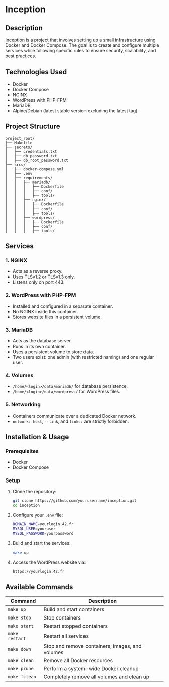 # Inception

## Description
Inception is a project that involves setting up a small infrastructure using Docker and Docker Compose. The goal is to create and configure multiple services while following specific rules to ensure security, scalability, and best practices.

## Technologies Used
- Docker
- Docker Compose
- NGINX
- WordPress with PHP-FPM
- MariaDB
- Alpine/Debian (latest stable version excluding the latest tag)

## Project Structure
```
project_root/
├── Makefile
├── secrets/
│   ├── credentials.txt
│   ├── db_password.txt
│   ├── db_root_password.txt
├── srcs/
│   ├── docker-compose.yml
│   ├── .env
│   ├── requirements/
│   │   ├── mariadb/
│   │   │   ├── Dockerfile
│   │   │   ├── conf/
│   │   │   ├── tools/
│   │   ├── nginx/
│   │   │   ├── Dockerfile
│   │   │   ├── conf/
│   │   │   ├── tools/
│   │   ├── wordpress/
│   │   │   ├── Dockerfile
│   │   │   ├── conf/
│   │   │   ├── tools/
```

## Services
### 1. **NGINX**
- Acts as a reverse proxy.
- Uses TLSv1.2 or TLSv1.3 only.
- Listens only on port 443.

### 2. **WordPress with PHP-FPM**
- Installed and configured in a separate container.
- No NGINX inside this container.
- Stores website files in a persistent volume.

### 3. **MariaDB**
- Acts as the database server.
- Runs in its own container.
- Uses a persistent volume to store data.
- Two users exist: one admin (with restricted naming) and one regular user.

### 4. **Volumes**
- `/home/<login>/data/mariadb/` for database persistence.
- `/home/<login>/data/wordpress/` for WordPress files.

### 5. **Networking**
- Containers communicate over a dedicated Docker network.
- `network: host`, `--link`, and `links:` are strictly forbidden.

## Installation & Usage
### Prerequisites
- Docker
- Docker Compose

### Setup
1. Clone the repository:
   ```sh
   git clone https://github.com/yourusername/inception.git
   cd inception
   ```
2. Configure your `.env` file:
   ```sh
   DOMAIN_NAME=yourlogin.42.fr
   MYSQL_USER=youruser
   MYSQL_PASSWORD=yourpassword
   ```
3. Build and start the services:
   ```sh
   make up
   ```
4. Access the WordPress website via:
   ```sh
   https://yourlogin.42.fr
   ```

## Available Commands
| Command   | Description |
|-----------|-------------|
| `make up` | Build and start containers |
| `make stop` | Stop containers |
| `make start` | Restart stopped containers |
| `make restart` | Restart all services |
| `make down` | Stop and remove containers, images, and volumes |
| `make clean` | Remove all Docker resources |
| `make prune` | Perform a system-wide Docker cleanup |
| `make fclean` | Completely remove all volumes and clean up |
